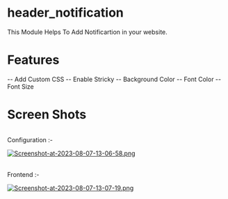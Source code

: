 # header_notification

This Module Helps To Add Notificartion in your website.

# Features
 -- Add Custom CSS
 -- Enable Stricky
 -- Background Color
 -- Font Color
 -- Font Size


 

# Screen Shots

###### 
Configuration :- 

[![Screenshot-at-2023-08-07-13-06-58.png](https://i.postimg.cc/wjsgFnnw/Screenshot-at-2023-08-07-13-06-58.png)](https://postimg.cc/xXYw1pfm)



###### 
Frontend :- 

[![Screenshot-at-2023-08-07-13-07-19.png](https://i.postimg.cc/yYG7m7pJ/Screenshot-at-2023-08-07-13-07-19.png)](https://postimg.cc/2V4pmNDm)

